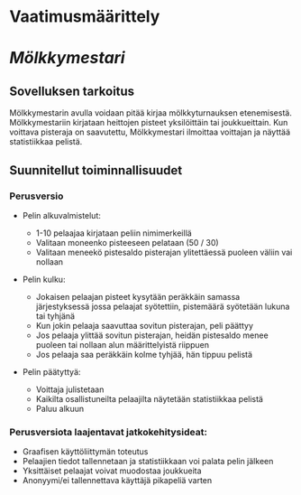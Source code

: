 # Vaatimusmäärittely

# *Mölkkymestari*

## Sovelluksen tarkoitus
Mölkkymestarin avulla voidaan pitää kirjaa mölkkyturnauksen etenemisestä. Mölkkymestariin kirjataan heittojen pisteet yksilöittäin tai joukkueittain. Kun voittava pisteraja on saavutettu, Mölkkymestari ilmoittaa voittajan ja näyttää statistiikkaa pelistä. 

## Suunnitellut toiminnallisuudet
### Perusversio
* Pelin alkuvalmistelut:
  * 1-10 pelaajaa kirjataan  peliin nimimerkeillä
  * Valitaan moneenko pisteeseen pelataan (50 / 30)
  * Valitaan meneekö pistesaldo pisterajan ylitettäessä puoleen väliin vai nollaan

* Pelin kulku:
  * Jokaisen pelaajan pisteet kysytään peräkkäin samassa järjestyksessä jossa pelaajat syötettiin, pistemäärä syötetään lukuna tai tyhjänä
  * Kun jokin pelaaja saavuttaa sovitun pisterajan, peli päättyy
  * Jos pelaaja ylittää sovitun pisterajan, heidän pistesaldo menee puoleen tai nollaan alun määrittelyistä riippuen
  * Jos pelaaja saa peräkkäin kolme tyhjää, hän tippuu pelistä

* Pelin päätyttyä:
  * Voittaja julistetaan
  * Kaikilta osallistuneilta pelaajilta näytetään statistiikkaa pelistä
  * Paluu alkuun

### Perusversiota laajentavat jatkokehitysideat:
  * Graafisen käyttöliittymän toteutus
  * Pelaajien tiedot tallennetaan ja statistiikkaan voi palata pelin jälkeen
  * Yksittäiset pelaajat voivat muodostaa joukkueita
  * Anonyymi/ei tallennettava käyttäjä pikapeliä varten
